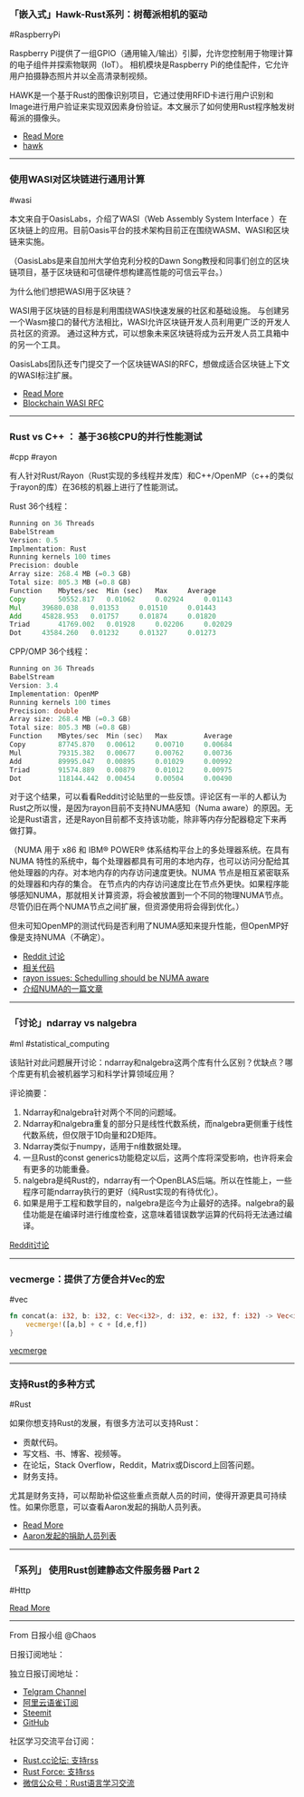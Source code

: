 ### 「嵌入式」Hawk-Rust系列：树莓派相机的驱动

#RaspberryPi

Raspberry Pi提供了一组GPIO（通用输入/输出）引脚，允许您控制用于物理计算的电子组件并探索物联网（IoT）。
相机模块是Raspberry Pi的绝佳配件，它允许用户拍摄静态照片并以全高清录制视频。

HAWK是一个基于Rust的图像识别项目，它通过使用RFID卡进行用户识别和Image进行用户验证来实现双因素身份验证。本文展示了如何使用Rust程序触发树莓派的摄像头。

- [Read More](https://blog.knoldus.com/hawk-rust-series-actuation-of-raspberry-pi-camera/)
- [hawk](https://github.com/knoldus/hawk)

---

### 使用WASI对区块链进行通用计算

#wasi

本文来自于OasisLabs，介绍了WASI（Web Assembly System Interface ）在区块链上的应用。目前Oasis平台的技术架构目前正在围绕WASM、WASI和区块链来实施。

（OasisLabs是来自加州大学伯克利分校的Dawn Song教授和同事们创立的区块链项目，基于区块链和可信硬件想构建高性能的可信云平台。）

为什么他们想把WASI用于区块链？

WASI用于区块链的目标是利用围绕WASI快速发展的社区和基础设施。 与创建另一个Wasm接口的替代方法相比，WASI允许区块链开发人员利用更广泛的开发人员社区的资源。 通过这种方式，可以想象未来区块链将成为云开发人员工具箱中的另一个工具。

OasisLabs团队还专门提交了一个区块链WASI的RFC，想做成适合区块链上下文的WASI标注扩展。

- [Read More](https://medium.com/oasislabs/blockchain-flavored-wasi-50e3612b8eba)
- [Blockchain WASI RFC](https://github.com/oasislabs/rfcs/pull/1)

---

### Rust vs C++ ： 基于36核CPU的并行性能测试

#cpp #rayon

有人针对Rust/Rayon（Rust实现的多线程并发库）和C++/OpenMP（c++的类似于rayon的库）在36核的机器上进行了性能测试。

Rust 36个线程：

```rust
Running on 36 Threads
BabelStream
Version: 0.5
Implmentation: Rust
Running kernels 100 times
Precision: double
Array size: 268.4 MB (=0.3 GB)
Total size: 805.3 MB (=0.8 GB)
Function	Mbytes/sec	Min (sec)	Max		Average
Copy		50552.817	0.01062		0.02924		0.01143
Mul		39680.038	0.01353		0.01510		0.01443
Add		45828.953	0.01757		0.01874		0.01820
Triad		41769.002	0.01928		0.02206		0.02029
Dot		43584.260	0.01232		0.01327		0.01273
```

CPP/OMP 36个线程：

```c++
Running on 36 Threads
BabelStream
Version: 3.4
Implementation: OpenMP
Running kernels 100 times
Precision: double
Array size: 268.4 MB (=0.3 GB)
Total size: 805.3 MB (=0.8 GB)
Function    MBytes/sec  Min (sec)   Max         Average     
Copy        87745.870   0.00612     0.00710     0.00684     
Mul         79315.382   0.00677     0.00762     0.00736     
Add         89995.047   0.00895     0.01029     0.00992     
Triad       91574.889   0.00879     0.01012     0.00975     
Dot         118144.442  0.00454     0.00504     0.00490   
```

对于这个结果，可以看看Reddit讨论贴里的一些反馈。评论区有一半的人都认为Rust之所以慢，是因为rayon目前不支持NUMA感知（Numa aware）的原因。无论是Rust语言，还是Rayon目前都不支持该功能，除非等内存分配器稳定下来再做打算。

（NUMA 用于 x86 和 IBM® POWER® 体系结构平台上的多处理器系统。在具有 NUMA 特性的系统中，每个处理器都具有可用的本地内存，也可以访问分配给其他处理器的内存。对本地内存的内存访问速度更快。NUMA 节点是相互紧密联系的处理器和内存的集合。 在节点内的内存访问速度比在节点外更快。如果程序能够感知NUMA，那就相关计算资源，将会被放置到一个不同的物理NUMA节点。尽管仍旧在两个NUMA节点之间扩展，但资源使用将会得到优化。）

但未可知OpenMP的测试代码是否利用了NUMA感知来提升性能，但OpenMP好像是支持NUMA（不确定）。

- [Reddit 讨论](https://www.reddit.com/r/rust/comments/bto10h/update_a_scaling_comparison_between_rustrayon_and/)
- [相关代码](https://github.com/andrewpsuedonym/Dissertation-Project)
- [rayon issues: Schedulling should be NUMA aware](https://github.com/rayon-rs/rayon/issues/319)
- [介绍NUMA的一篇文章](http://cenalulu.github.io/linux/numa/)

---

### 「讨论」ndarray vs nalgebra

#ml #statistical_computing

该贴针对此问题展开讨论：ndarray和nalgebra这两个库有什么区别？优缺点？哪个库更有机会被机器学习和科学计算领域应用？

评论摘要：

1. Ndarray和nalgebra针对两个不同的问题域。
2. Ndarray和nalgebra重复的部分只是线性代数系统，而nalgebra更侧重于线性代数系统，但仅限于1D向量和2D矩阵。
3. Ndarray类似于numpy，适用于n维数据处理。
4. 一旦Rust的const generics功能稳定以后，这两个库将深受影响，也许将来会有更多的功能重叠。
5. nalgebra是纯Rust的，ndarray有一个OpenBLAS后端。所以在性能上，一些程序可能ndarray执行的更好（纯Rust实现的有待优化）。
6. 如果是用于工程和数学目的，nalgebra是迄今为止最好的选择。nalgebra的最佳功能是在编译时进行维度检查，这意味着错误数学运算的代码将无法通过编译。

[Reddit讨论](https://www.reddit.com/r/rust/comments/btn1cz/ndarray_vs_nalgebra/)

---

###  vecmerge：提供了方便合并Vec的宏

#vec

```rust
fn concat(a: i32, b: i32, c: Vec<i32>, d: i32, e: i32, f: i32) -> Vec<i32> {
    vecmerge!([a,b] + c + [d,e,f])
}
```

[vecmerge](https://github.com/segeljakt/vecmerge)

---

### 支持Rust的多种方式

#Rust

如果你想支持Rust的发展，有很多方法可以支持Rust：

- 贡献代码。
- 写文档、书、博客、视频等。
- 在论坛，Stack Overflow，Reddit，Matrix或Discord上回答问题。
- 财务支持。

尤其是财务支持，可以帮助补偿这些重点贡献人员的时间，使得开源更具可持续性。如果你愿意，可以查看Aaron发起的捐助人员列表。

- [Read More](https://readrust.net/support.html)
- [Aaron发起的捐助人员列表](http://aturon.github.io/sponsor/)

---

### 「系列」 使用Rust创建静态文件服务器 Part 2

#Http 

[Read More](http://concisecoder.io/2019/05/27/creating-a-static-http-server-with-rust-part-2/)

---

From 日报小组 @Chaos

日报订阅地址：

独立日报订阅地址：
- [Telgram Channel](https://t.me/rust_daily_news )
- [阿里云语雀订阅](https://www.yuque.com/chaosbot/rustnews)
- [Steemit](https://steemit.com/@blackanger)
- [GitHub](https://github.com/RustStudy/rust_daily_news)

社区学习交流平台订阅：
- [Rust.cc论坛: 支持rss](https://rust.cc)
- [Rust Force: 支持rss](https://rustforce.net/)
- [微信公众号：Rust语言学习交流](https://rust.cc/article?id=ed7c9379-d681-47cb-9532-0db97d883f62)